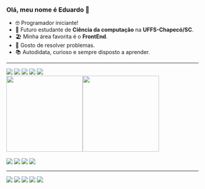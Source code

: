 ### Olá, meu nome é Eduardo 👋
- 🤓 Programador iniciante!
- 📖 Futuro estudante de <strong>Ciência da computação</strong> na <strong>UFFS-Chapecó/SC</strong>.
- 🏖️ Minha área favorita é o <strong>FrontEnd</strong>.
- 🚩 Gosto de resolver problemas. 
- 📚 Autodidata, curioso e sempre disposto a aprender.
<!-- 👨‍💻 Linguagens: <strong>HTML | CSS | JavaScript | Python | C++</strong>.
- ⌨️ Tecnologias e recursos: <strong>JQuery | React | Sass | BootStrap</strong>. --!>
<hr>
<div>
  <img src="https://img.shields.io/badge/HTML5-E34F26?style=for-the-badge&logo=html5&logoColor=white"/>  
  <img src="https://img.shields.io/badge/CSS3-1572B6?style=for-the-badge&logo=css3&logoColor=white"/>  
  <img src="https://img.shields.io/badge/JavaScript-F7DF1E?style=for-the-badge&logo=javascript&logoColor=black"/>  
  <img src="https://img.shields.io/badge/Python-14354C?style=for-the-badge&logo=python&logoColor=white"/>  
  <img src="https://img.shields.io/badge/C%2B%2B-00599C?style=for-the-badge&logo=c%2B%2B&logoColor=white"/>
</div>
<div style="display: flex; flex-wrap: no-wrap;">
  <img src="https://github-readme-stats.vercel.app/api?username=EduardoFiorentin&theme=blue-green" style="height: 200px"/>
  <img src="https://github-readme-stats.vercel.app/api/top-langs/?username=EduardoFiorentin&theme=blue-green" style="height: 200px"/>
</div>
<br>
<div>
  <img src="https://img.shields.io/badge/jQuery-0769AD?style=for-the-badge&logo=jquery&logoColor=white"/>  
  <img src="https://img.shields.io/badge/React-20232A?style=for-the-badge&logo=react&logoColor=61DAFB"/>  
  <img src="https://img.shields.io/badge/Sass-CC6699?style=for-the-badge&logo=sass&logoColor=white"/>  
  <img src="https://img.shields.io/badge/Bootstrap-563D7C?style=for-the-badge&logo=bootstrap&logoColor=white"/>
</div>
<hr>
<div>
  <a href="https://www.linkedin.com/in/eduardo-vinicius-a98713202/"><img src="https://img.shields.io/badge/LinkedIn-0077B5?style=for-the-badge&logo=linkedin&logoColor=white"/></a> 
  <a href="mailto:eduardofiorentin336@gmail.com"><img src="https://img.shields.io/badge/Gmail-D14836?style=for-the-badge&logo=gmail&logoColor=white"/></a>
  <a href="https://www.facebook.com/eduardo.fiorentin.1/"><img src="https://img.shields.io/badge/Facebook-1877F2?style=for-the-badge&logo=facebook&logoColor=white"/></a>
  <a href="https://www.instagram.com/eduardo_vin.png/"><img src="https://img.shields.io/badge/Instagram-E4405F?style=for-the-badge&logo=instagram&logoColor=white"/></a>
  <a href="https://wa.me/+5554999967764"><img src="https://img.shields.io/badge/WhatsApp-25D366?style=for-the-badge&logo=whatsapp&logoColor=white"/></a>
</div>
